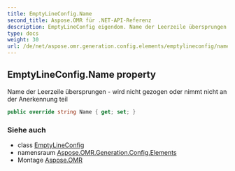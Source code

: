 ```yaml
---
title: EmptyLineConfig.Name
second_title: Aspose.OMR für .NET-API-Referenz
description: EmptyLineConfig eigendom. Name der Leerzeile übersprungen  wird nicht gezogen oder nimmt nicht an der Anerkennung teil
type: docs
weight: 30
url: /de/net/aspose.omr.generation.config.elements/emptylineconfig/name/
---
```

## EmptyLineConfig.Name property

Name der Leerzeile übersprungen - wird nicht gezogen oder nimmt nicht an der Anerkennung teil

```csharp
public override string Name { get; set; }
```

### Siehe auch

* class [EmptyLineConfig](../)
* namensraum [Aspose.OMR.Generation.Config.Elements](../../emptylineconfig/)
* Montage [Aspose.OMR](../../../)


